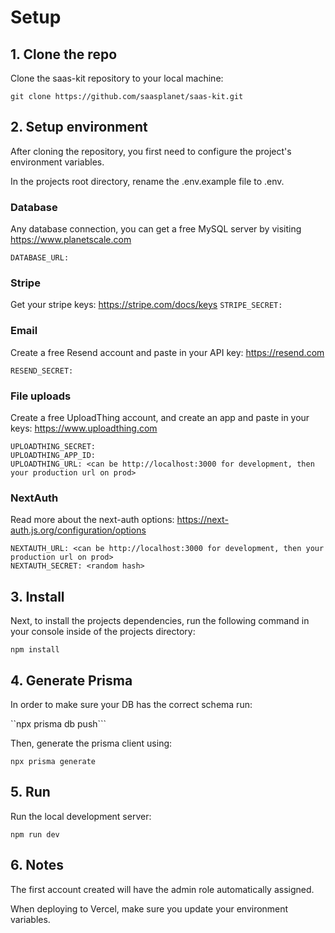 # Setup

## 1. Clone the repo

Clone the saas-kit repository to your local machine:

```git clone https://github.com/saasplanet/saas-kit.git```

## 2. Setup environment

After cloning the repository, you first need to configure the project's environment variables.

In the projects root directory, rename the .env.example file to .env.

### Database

Any database connection, you can get a free MySQL server by visiting https://www.planetscale.com

```
DATABASE_URL: 
```

### Stripe 

Get your stripe keys: https://stripe.com/docs/keys
```STRIPE_SECRET:```

### Email 

Create a free Resend account and paste in your API key: https://resend.com

```RESEND_SECRET:```

### File uploads

Create a free UploadThing account, and create an app and paste in your keys: https://www.uploadthing.com

```
UPLOADTHING_SECRET: 
UPLOADTHING_APP_ID: 
UPLOADTHING_URL: <can be http://localhost:3000 for development, then your production url on prod>
```

### NextAuth

Read more about the next-auth options: https://next-auth.js.org/configuration/options

```
NEXTAUTH_URL: <can be http://localhost:3000 for development, then your production url on prod>
NEXTAUTH_SECRET: <random hash>
```

## 3. Install

Next, to install the projects dependencies, run the following command in your console inside of the projects directory:

```npm install```

## 4. Generate Prisma 

In order to make sure your DB has the correct schema run:

``npx prisma db push```

Then, generate the prisma client using: 

```npx prisma generate```

## 5. Run

Run the local development server:

```npm run dev```

## 6. Notes

The first account created will have the admin role automatically assigned. 

When deploying to Vercel, make sure you update your environment variables.

